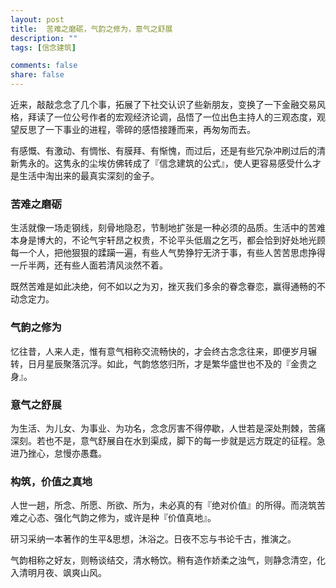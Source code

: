```yaml
---
layout: post
title:  苦难之磨砺，气韵之修为，意气之舒展
description: ""
tags: [信念建筑]

comments: false
share: false
---
```



近来，敲敲念念了几个事，拓展了下社交认识了些新朋友，变换了一下金融交易风格，拜读了一位公号作者的宏观经济论调，品悟了一位出色主持人的三观态度，观望反思了一下事业的进程，零碎的感悟接踵而来，再匆匆而去。

有感慨、有激动、有惆怅、有膜拜、有惭愧，而过后，还是有些冗杂冲刷过后的清新隽永的。这隽永的尘埃仿佛转成了『信念建筑的公式』，使人更容易感受什么才是生活中淘出来的最真实深刻的金子。

###  苦难之磨砺

生活就像一场走钢线，刻骨地隐忍，节制地扩张是一种必须的品质。生活中的苦难本身是博大的，不论气宇轩昂之权贵，不论平头低眉之乞丐，都会恰到好处地光顾每一个人，把他狠狠的蹂躏一遍，有些人气势狰狞无济于事，有些人苦苦思虑挣得一斤半两，还有些人面若清风淡然不着。

既然苦难是如此决绝，何不如以之为刃，挫灭我们多余的眷念眷恋，赢得通畅的不动念定力。


###  气韵之修为

忆往昔，人来人走，惟有意气相称交流畅快的，才会终古念念往来，即便岁月辗转，日月星辰聚落沉浮。如此，气韵悠悠归所，才是繁华盛世也不及的『金贵之身』。


###  意气之舒展

为生活、为儿女、为事业、为功名，念念厉害不得停歇，人世若是深处荆棘，苦痛深刻。若也不是，意气舒展自在水到渠成，脚下的每一步就是远方既定的征程。急进乃挫心，怠慢亦愚蠢。


###  构筑，价值之真地

人世一趟，所念、所愿、所欲、所为，未必真的有『绝对价值』的所得。而浇筑苦难之心态、强化气韵之修为，或许是种『价值真地』。

研习采纳一本著作的生平&思想，沐浴之。日夜不忘与书论千古，推演之。

气韵相称之好友，则畅谈结交，清水畅饮。稍有造作娇柔之浊气，则静念清空，化入清明月夜、飒爽山风。